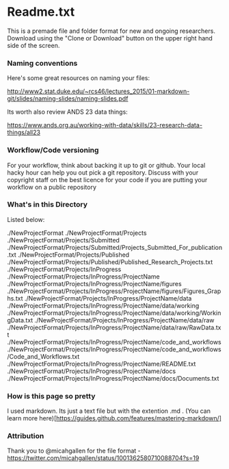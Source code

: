 # Readme.txt


This is a premade file and folder format for new and ongoing researchers. Download using the "Clone or Download" button on the upper right hand side of the screen.

### Naming conventions


Here's some great resources on naming your files: 

http://www2.stat.duke.edu/~rcs46/lectures_2015/01-markdown-git/slides/naming-slides/naming-slides.pdf

Its worth also review ANDS 23 data things: 

https://www.ands.org.au/working-with-data/skills/23-research-data-things/all23


### Workflow/Code versioning


For your workflow, think about backing it up to git or github. Your local hacky hour can help you out pick a git repository. Discuss with your copyright staff on the best licence for your code if you are putting your workflow on a public repository


### What's in this Directory


Listed below:

./NewProjectFormat
./NewProjectFormat/Projects
./NewProjectFormat/Projects/Submitted
./NewProjectFormat/Projects/Submitted/Projects_Submitted_For_publication.txt
./NewProjectFormat/Projects/Published
./NewProjectFormat/Projects/Published/Published_Research_Projects.txt
./NewProjectFormat/Projects/InProgress
./NewProjectFormat/Projects/InProgress/ProjectName
./NewProjectFormat/Projects/InProgress/ProjectName/figures
./NewProjectFormat/Projects/InProgress/ProjectName/figures/Figures_Graphs.txt
./NewProjectFormat/Projects/InProgress/ProjectName/data
./NewProjectFormat/Projects/InProgress/ProjectName/data/working
./NewProjectFormat/Projects/InProgress/ProjectName/data/working/WorkingData.txt
./NewProjectFormat/Projects/InProgress/ProjectName/data/raw
./NewProjectFormat/Projects/InProgress/ProjectName/data/raw/RawData.txt
./NewProjectFormat/Projects/InProgress/ProjectName/code_and_workflows
./NewProjectFormat/Projects/InProgress/ProjectName/code_and_workflows/Code_and_Workflows.txt
./NewProjectFormat/Projects/InProgress/ProjectName/README.txt
./NewProjectFormat/Projects/InProgress/ProjectName/docs
./NewProjectFormat/Projects/InProgress/ProjectName/docs/Documents.txt

### How is this page so pretty

I used markdown. Its just a text file but with the extention .md . (You can learn more here)[https://guides.github.com/features/mastering-markdown/]

### Attribution


Thank you to  @micahgallen for the file format - https://twitter.com/micahgallen/status/1001362580710088704?s=19
